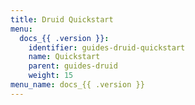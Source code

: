 ```yaml
---
title: Druid Quickstart
menu:
  docs_{{ .version }}:
    identifier: guides-druid-quickstart
    name: Quickstart
    parent: guides-druid
    weight: 15
menu_name: docs_{{ .version }}
---
```

